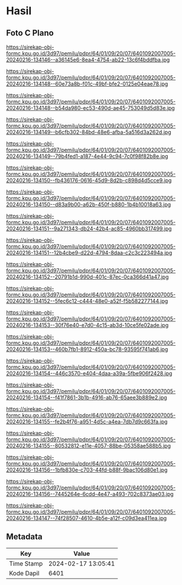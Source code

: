 # Hasil

## Foto C Plano

https://sirekap-obj-formc.kpu.go.id/3d97/pemilu/pdpr/64/01/09/20/07/6401092007005-20240216-134146--a36145e6-8ea4-4754-ab22-13c6f4bddfba.jpg

https://sirekap-obj-formc.kpu.go.id/3d97/pemilu/pdpr/64/01/09/20/07/6401092007005-20240216-134148--60e73a8b-f01c-49bf-bfe2-0125e04eae78.jpg

https://sirekap-obj-formc.kpu.go.id/3d97/pemilu/pdpr/64/01/09/20/07/6401092007005-20240216-134148--b54da980-ec53-490d-ae45-753049d5d83e.jpg

https://sirekap-obj-formc.kpu.go.id/3d97/pemilu/pdpr/64/01/09/20/07/6401092007005-20240216-134149--b6cfb302-84bd-48e6-afba-5a516d3a262d.jpg

https://sirekap-obj-formc.kpu.go.id/3d97/pemilu/pdpr/64/01/09/20/07/6401092007005-20240216-134149--79b4fed1-a187-4e44-9c94-7c0f98f82b8e.jpg

https://sirekap-obj-formc.kpu.go.id/3d97/pemilu/pdpr/64/01/09/20/07/6401092007005-20240216-134150--fb436176-0616-45d9-8d2b-c898d4d5cce9.jpg

https://sirekap-obj-formc.kpu.go.id/3d97/pemilu/pdpr/64/01/09/20/07/6401092007005-20240216-134150--d83a9b00-a62b-450f-b880-1b4b10018a63.jpg

https://sirekap-obj-formc.kpu.go.id/3d97/pemilu/pdpr/64/01/09/20/07/6401092007005-20240216-134151--9a271343-db24-42b4-ac85-4960bb317499.jpg

https://sirekap-obj-formc.kpu.go.id/3d97/pemilu/pdpr/64/01/09/20/07/6401092007005-20240216-134151--12b4cbe9-d22d-4794-8daa-c2c3c223494a.jpg

https://sirekap-obj-formc.kpu.go.id/3d97/pemilu/pdpr/64/01/09/20/07/6401092007005-20240216-134152--20791b1d-990d-401c-87ec-0ca366d41a47.jpg

https://sirekap-obj-formc.kpu.go.id/3d97/pemilu/pdpr/64/01/09/20/07/6401092007005-20240216-134152--5fec6c12-c444-48e0-a52f-f5b582277144.jpg

https://sirekap-obj-formc.kpu.go.id/3d97/pemilu/pdpr/64/01/09/20/07/6401092007005-20240216-134153--30f76e40-e7d0-4c15-ab3d-10ce5fe02ade.jpg

https://sirekap-obj-formc.kpu.go.id/3d97/pemilu/pdpr/64/01/09/20/07/6401092007005-20240216-134153--460b7fb1-8912-450a-bc78-93595f741ab6.jpg

https://sirekap-obj-formc.kpu.go.id/3d97/pemilu/pdpr/64/01/09/20/07/6401092007005-20240216-134154--446c3570-e404-4daa-a39a-5fbe906f2428.jpg

https://sirekap-obj-formc.kpu.go.id/3d97/pemilu/pdpr/64/01/09/20/07/6401092007005-20240216-134154--f41f7861-3b1b-4916-ab76-65aee3b889e2.jpg

https://sirekap-obj-formc.kpu.go.id/3d97/pemilu/pdpr/64/01/09/20/07/6401092007005-20240216-134155--fe2b4f76-a951-4d5c-a4ea-7db7d9c663fa.jpg

https://sirekap-obj-formc.kpu.go.id/3d97/pemilu/pdpr/64/01/09/20/07/6401092007005-20240216-134155--80532812-e11e-4057-88be-05358ae588b5.jpg

https://sirekap-obj-formc.kpu.go.id/3d97/pemilu/pdpr/64/01/09/20/07/6401092007005-20240216-134156--1bfb830e-c703-44fd-b88f-9bac106d80e1.jpg

https://sirekap-obj-formc.kpu.go.id/3d97/pemilu/pdpr/64/01/09/20/07/6401092007005-20240216-134156--7445264e-6cdd-4e47-a493-702c8373ae03.jpg

https://sirekap-obj-formc.kpu.go.id/3d97/pemilu/pdpr/64/01/09/20/07/6401092007005-20240216-134147--74f28507-4610-4b5e-a12f-c09d3ea411ea.jpg


## Metadata

| Key        | Value               |
| ---------- | ------------------- |
| Time Stamp | 2024-02-17 13:05:41 |
| Kode Dapil | 6401                |



